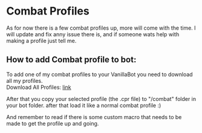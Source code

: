 # Combat Profiles  
As for now there is a few combat profiles up, more will come with the time. 
I will update and fix anny issue there is, and if someone wats help with making a profile just tell me.

## How to add Combat profile to bot:  
To add one of my combat profiles to your VanillaBot you need to download all my profiles.  
Download All Profiles: [link](https://github.com/LoctusBin/Collection-of-Profiles/archive/master.zip)

After that you copy your selected profile (the .cpr file) to "/combat" folder in your bot folder. after that load it like a normal combat profile :)

And remember to read if there is some custom macro that needs to be made to get the profile up and going.
